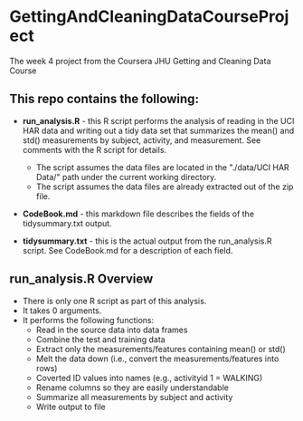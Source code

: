 # GettingAndCleaningDataCourseProject
The week 4 project from the Coursera JHU Getting and Cleaning Data Course

## This repo contains the following:
* **run_analysis.R** - this R script performs the analysis of reading in the UCI HAR data and writing out a tidy data set that summarizes the mean() and std() measurements by subject, activity, and measurement. See comments with the R script for details.
    + The script assumes the data files are located in the "./data/UCI HAR Data/" path under the current working directory.
    + The script assumes the data files are already extracted out of the zip file.
    
* **CodeBook.md** - this markdown file describes the fields of the tidysummary.txt output.

* **tidysummary.txt** - this is the actual output from the run_analysis.R script. See CodeBook.md for a description of each field.

## run_analysis.R Overview
* There is only one R script as part of this analysis.
* It takes 0 arguments.
* It performs the following functions:
    + Read in the source data into data frames
    + Combine the test and training data
    + Extract only the measurements/features containing mean() or std()
    + Melt the data down (i.e., convert the measurements/features into rows)
    + Coverted ID values into names (e.g., activityid 1 = WALKING)
    + Rename columns so they are easily understandable
    + Summarize all measurements by subject and activity
    + Write output to file
